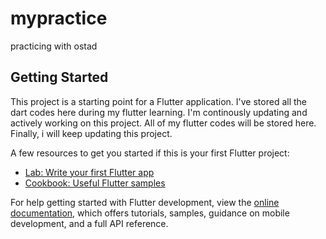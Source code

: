 # mypractice

practicing with ostad

## Getting Started

This project is a starting point for a Flutter application.
I've stored all the dart codes here during my flutter learning.
I'm continously updating and actively working on this project. All of my flutter codes will be stored here.
Finally, i will keep updating this project.

A few resources to get you started if this is your first Flutter project:

- [Lab: Write your first Flutter app](https://docs.flutter.dev/get-started/codelab)
- [Cookbook: Useful Flutter samples](https://docs.flutter.dev/cookbook)

For help getting started with Flutter development, view the
[online documentation](https://docs.flutter.dev/), which offers tutorials,
samples, guidance on mobile development, and a full API reference.

